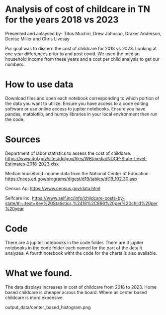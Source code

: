 # Analysis of cost of childcare in TN for the years 2018 vs 2023
Presented and anlaysed by- Titus Muchiri, Drew Johnson, Draker Anderson, Denise Miller and Chris Livesay

Pur goal was to discern the cost of childcare for 2018 vs 2023. Looking at one year differences prior to and post covid. 
We used the median household income from these years and a cost per child analysis to get our numbers.

# How to use data
Download files and open each notebook corresponding to which portion of the data you want to utilize.
Ensure you have access to a code editing software or use online access to jupiter notebooks. 
Ensure you have pandas, matblotlib, and numpy libraries in your local environment then run the code.


# Sources
Department of labor statistics to assess the cost of childcare.
https://www.dol.gov/sites/dolgov/files/WB/media/NDCP-State-Level-Estimates-2018-2023.xlsx

Median household income data from the National Center of Education
https://nces.ed.gov/programs/digest/d19/tables/dt19_102.30.asp

Census Api
https://www.census.gov/data.html

Selfcare inc. 
https://www.self.inc/info/childcare-costs-by-state/#:~:text=Key%20Statistics,%2418%2C866%20per%20child%20per%20year

# Code
There are 4 jupiter notebooks in the code folder.
There are 3 jupiter notebooks in the code folder each named for the part of the data it analyzes. 
A fourth notebook witht the code for the charts is also available.

# What we found.
The data displays increases in cost of childcare from 2018 to 2023. Home based childcare is cheaper across the board. Where as center based childcare is more expensive.

output_data/center_based_histogram.png

